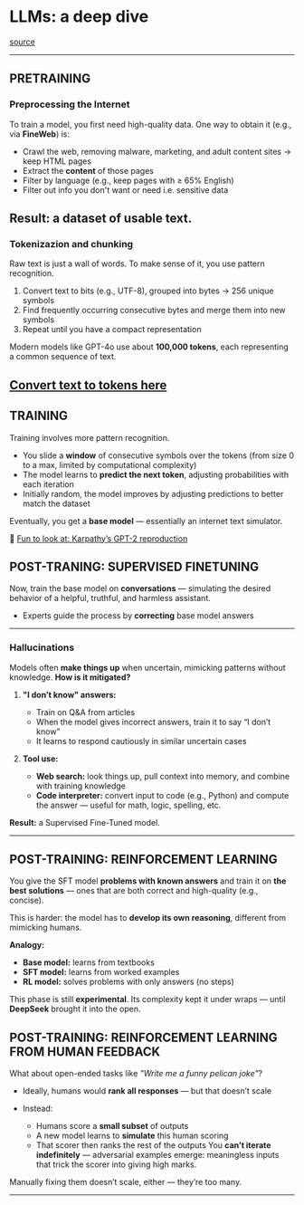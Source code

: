 # LLMs: a deep dive

[source](https://youtu.be/7xTGNNLPyMI?si=r_RjJPyv6WOnt_dA)

---

## PRETRAINING
### Preprocessing the Internet

To train a model, you first need high-quality data. One way to obtain it (e.g., via **FineWeb**) is:

* Crawl the web, removing malware, marketing, and adult content sites → keep HTML pages
* Extract the **content** of those pages
* Filter by language (e.g., keep pages with ≥ 65% English)
* Filter out info you don't want or need i.e. sensitive data

**Result:** a dataset of usable text.
---
### Tokenizazion and chunking
Raw text is just a wall of words. To make sense of it, you use pattern recognition.

1. Convert text to bits (e.g., UTF-8), grouped into bytes → 256 unique symbols
2. Find frequently occurring consecutive bytes and merge them into new symbols
3. Repeat until you have a compact representation

Modern models like GPT-4o use about **100,000 tokens**, each representing a common sequence of text.

[Convert text to tokens here](https://tiktokenizer.vercel.app/)
---
## TRAINING
Training involves more pattern recognition.

* You slide a **window** of consecutive symbols over the tokens (from size 0 to a max, limited by computational complexity)
* The model learns to **predict the next token**, adjusting probabilities with each iteration
* Initially random, the model improves by adjusting predictions to better match the dataset

Eventually, you get a **base model** — essentially an internet text simulator.

🔗 [Fun to look at: Karpathy’s GPT-2 reproduction](https://github.com/karpathy/llm.c/discussions/677)

## POST-TRANING: SUPERVISED FINETUNING
Now, train the base model on **conversations** — simulating the desired behavior of a helpful, truthful, and harmless assistant.

* Experts guide the process by **correcting** base model answers
---
### Hallucinations
Models often **make things up** when uncertain, mimicking patterns without knowledge.
**How is it mitigated?**

1. **"I don’t know" answers:**

   * Train on Q\&A from articles
   * When the model gives incorrect answers, train it to say “I don’t know”
   * It learns to respond cautiously in similar uncertain cases

2. **Tool use:**

   * **Web search:** look things up, pull context into memory, and combine with training knowledge
   * **Code interpreter:** convert input to code (e.g., Python) and compute the answer — useful for math, logic, spelling, etc.

**Result:** a Supervised Fine-Tuned model.

---

## POST-TRAINING: REINFORCEMENT LEARNING
You give the SFT model **problems with known answers** and train it on **the best solutions** — ones that are both correct and high-quality (e.g., concise).

This is harder: the model has to **develop its own reasoning**, different from mimicking humans.

**Analogy:**

* **Base model:** learns from textbooks
* **SFT model:** learns from worked examples
* **RL model:** solves problems with only answers (no steps)

This phase is still **experimental**. Its complexity kept it under wraps — until **DeepSeek** brought it into the open.

## POST-TRAINING: REINFORCEMENT LEARNING FROM HUMAN FEEDBACK

What about open-ended tasks like *"Write me a funny pelican joke"*?
* Ideally, humans would **rank all responses** — but that doesn’t scale
* Instead:

  * Humans score a **small subset** of outputs
  * A new model learns to **simulate** this human scoring
  * That scorer then ranks the rest of the outputs
You **can’t iterate indefinitely** — adversarial examples emerge: meaningless inputs that trick the scorer into giving high marks.

Manually fixing them doesn’t scale, either — they’re too many.

---
